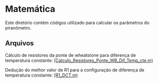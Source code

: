 # Matemática

Este diretório contém códigos utilizado para calcular os parâmetros do piranômetro.

## Arquivos
Cálculo de resistores da ponte de wheatstone para diferença de temperatura constante: [(Calculo_Resistores_Ponte_WB_Dif_Temp_cte.m)](Calculo_Resistores_Ponte_WB_Dif_Temp_cte.m)

Dedução do melhor valor de R1 para a configuração de diferença de temperatura constante: [(R1_DCT.m)](R1_DCT.m)
